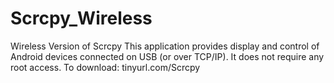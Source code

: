 # Scrcpy_Wireless
Wireless Version of Scrcpy
This application provides display and control of Android devices connected on USB (or over TCP/IP). It does not require any root access.
To download: tinyurl.com/Scrcpy
